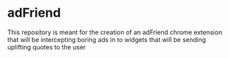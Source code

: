 # adFriend
This repository is meant for the creation of an adFriend chrome extension that will be intercepting boring ads in to widgets that will be sending uplifting quotes to the user
